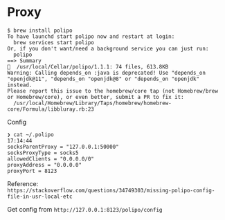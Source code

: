 # Proxy

```shell script
$ brew install polipo
To have launchd start polipo now and restart at login:
  brew services start polipo
Or, if you don't want/need a background service you can just run:
  polipo
==> Summary
🍺  /usr/local/Cellar/polipo/1.1.1: 74 files, 613.8KB
Warning: Calling depends_on :java is deprecated! Use "depends_on "openjdk@11", "depends_on "openjdk@8" or "depends_on "openjdk" instead.
Please report this issue to the homebrew/core tap (not Homebrew/brew or Homebrew/core), or even better, submit a PR to fix it:
  /usr/local/Homebrew/Library/Taps/homebrew/homebrew-core/Formula/libbluray.rb:23
```

Config

```shell script
❯ cat ~/.polipo                                                                                                      17:14:44
socksParentProxy = "127.0.0.1:50000"
socksProxyType = socks5
allowedClients = "0.0.0.0/0"
proxyAddress = "0.0.0.0"
proxyPort = 8123
```

Reference:  
`https://stackoverflow.com/questions/34749303/missing-polipo-config-file-in-usr-local-etc`

Get config from `http://127.0.0.1:8123/polipo/config`
